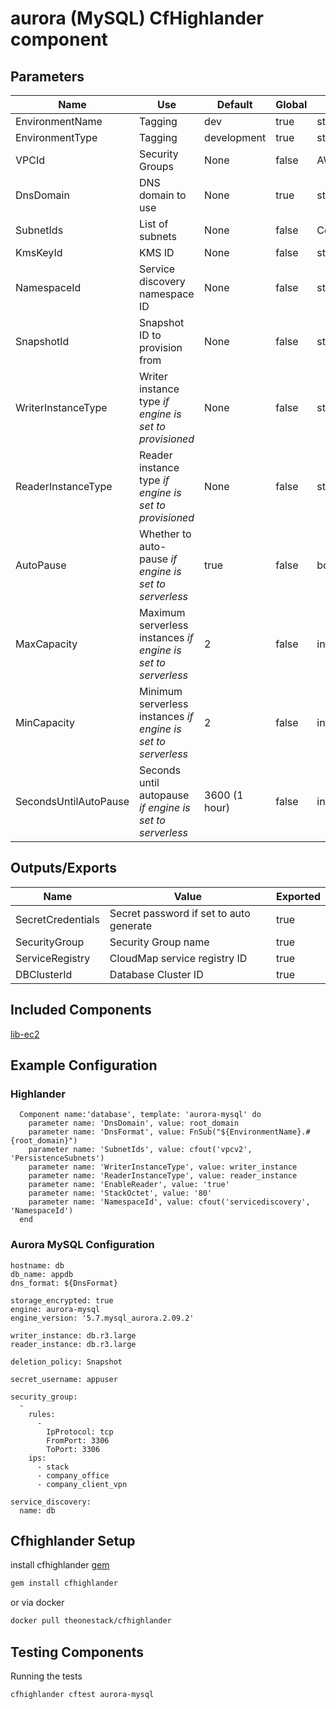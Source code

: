 # aurora (MySQL) CfHighlander component
## Parameters

| Name | Use | Default | Global | Type | Allowed Values |
| ---- | --- | ------- | ------ | ---- | -------------- |
| EnvironmentName | Tagging | dev | true | string
| EnvironmentType | Tagging | development | true | string | ['development','production']
| VPCId | Security Groups | None | false | AWS::EC2::VPC::Id
| DnsDomain | DNS domain to use | None | true | string
| SubnetIds | List of subnets | None | false | CommaDelimitedList
| KmsKeyId | KMS ID | None | false | string (arn)
| NamespaceId | Service discovery namespace ID | None | false | string
| SnapshotId | Snapshot ID to provision from | None | false | string
| WriterInstanceType | Writer instance type *if engine is set to provisioned* | None | false | string
| ReaderInstanceType | Reader instance type *if engine is set to provisioned* | None | false | string
| AutoPause | Whether to auto-pause *if engine is set to serverless* | true | false | bool
| MaxCapacity | Maximum serverless instances *if engine is set to serverless* | 2 | false | int
| MinCapacity | Minimum serverless instances *if engine is set to serverless* | 2 | false | int
| SecondsUntilAutoPause | Seconds until autopause *if engine is set to serverless* | 3600 (1 hour) | false | int

## Outputs/Exports

| Name | Value | Exported |
| ---- | ----- | -------- |
| SecretCredentials | Secret password if set to auto generate | true
| SecurityGroup | Security Group name | true
| ServiceRegistry | CloudMap service registry ID | true
| DBClusterId | Database Cluster ID | true

## Included Components

[lib-ec2](https://github.com/theonestack/hl-component-lib-ec2)

## Example Configuration
### Highlander
```
  Component name:'database', template: 'aurora-mysql' do
    parameter name: 'DnsDomain', value: root_domain
    parameter name: 'DnsFormat', value: FnSub("${EnvironmentName}.#{root_domain}")
    parameter name: 'SubnetIds', value: cfout('vpcv2', 'PersistenceSubnets')
    parameter name: 'WriterInstanceType', value: writer_instance
    parameter name: 'ReaderInstanceType', value: reader_instance
    parameter name: 'EnableReader', value: 'true'
    parameter name: 'StackOctet', value: '80'
    parameter name: 'NamespaceId', value: cfout('servicediscovery', 'NamespaceId')
  end
```

### Aurora MySQL Configuration
```
hostname: db
db_name: appdb
dns_format: ${DnsFormat}

storage_encrypted: true
engine: aurora-mysql
engine_version: '5.7.mysql_aurora.2.09.2'

writer_instance: db.r3.large
reader_instance: db.r3.large

deletion_policy: Snapshot

secret_username: appuser

security_group:
  -
    rules:
      -
        IpProtocol: tcp
        FromPort: 3306
        ToPort: 3306
    ips:
      - stack
      - company_office
      - company_client_vpn

service_discovery:
  name: db
```

## Cfhighlander Setup

install cfhighlander [gem](https://github.com/theonestack/cfhighlander)

```bash
gem install cfhighlander
```

or via docker

```bash
docker pull theonestack/cfhighlander
```
## Testing Components

Running the tests

```bash
cfhighlander cftest aurora-mysql
```